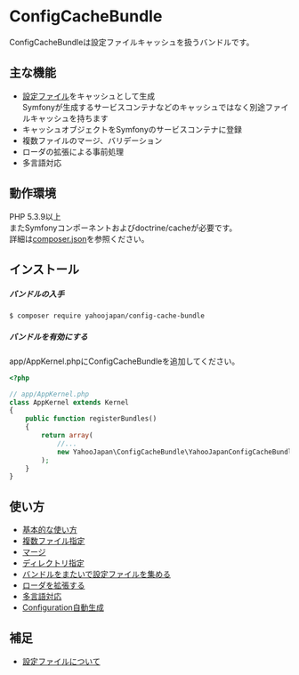 ConfigCacheBundle
=================

ConfigCacheBundleは設定ファイルキャッシュを扱うバンドルです。

主な機能
--------

* [設定ファイル](about-config.md)をキャッシュとして生成  
Symfonyが生成するサービスコンテナなどのキャッシュではなく別途ファイルキャッシュを持ちます
* キャッシュオブジェクトをSymfonyのサービスコンテナに登録
* 複数ファイルのマージ、バリデーション
* ローダの拡張による事前処理
* 多言語対応

動作環境
--------

PHP 5.3.9以上  
またSymfonyコンポーネントおよびdoctrine/cacheが必要です。  
詳細は[composer.json](../../composer.json)を参照ください。

インストール
------------

##### バンドルの入手

```sh
$ composer require yahoojapan/config-cache-bundle
```

##### バンドルを有効にする

app/AppKernel.phpにConfigCacheBundleを追加してください。

```php
<?php

// app/AppKernel.php
class AppKernel extends Kernel
{
    public function registerBundles()
    {
        return array(
            //...
            new YahooJapan\ConfigCacheBundle\YahooJapanConfigCacheBundle(),
        );
    }
}
```

使い方
------

* [基本的な使い方](basic-usage.md)
* [複数ファイル指定](specify-files.md)
* [マージ](merge-files.md)
* [ディレクトリ指定](specify-directory.md)
* [バンドルをまたいで設定ファイルを集める](config-over-bundles.md)
* [ローダを拡張する](extends-loader.md)
* [多言語対応](multi-languages.md)
* [Configuration自動生成](generate-configuration.md)

補足
----

* [設定ファイルについて](about-config.md)
